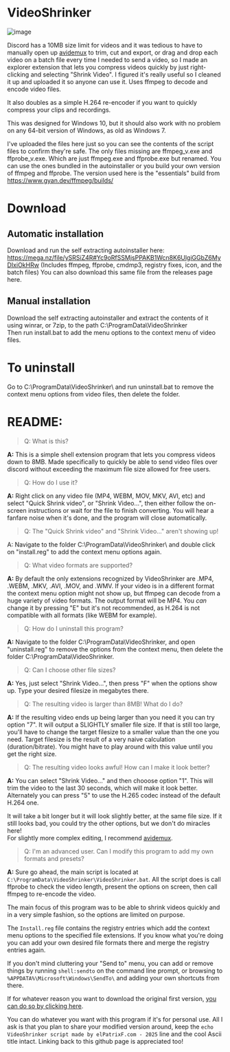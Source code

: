 # VideoShrinker
![image](https://github.com/user-attachments/assets/b986af36-6588-44c1-ae7b-9f1a0f940246)

Discord has a 10MB size limit for videos and it was tedious to have to manually open up [avidemux](https://avidemux.sourceforge.net/) to trim, cut and export, or drag and drop each video on a batch file every time I needed to send a video, so I made an explorer extension that lets you compress videos quickly by just right-clicking and selecting "Shrink Video". I figured it's really useful so I cleaned it up and uploaded it so anyone can use it. Uses ffmpeg to decode and encode video files.

It also doubles as a simple H.264 re-encoder if you want to quickly compress your clips and recordings.

This was designed for Windows 10, but it should also work with no problem on any 64-bit version of Windows, as old as Windows 7.

I've uploaded the files here just so you can see the contents of the script files to confirm they're safe.
The only files missing are ffmpeg_v.exe and ffprobe_v.exe. Which are just ffmpeg.exe and ffprobe.exe but renamed.
You can use the ones bundled in the autoinstaller or you build your own version of ffmpeg and ffprobe.
The version used here is the "essentials" build from https://www.gyan.dev/ffmpeg/builds/

# Download
## Automatic installation
Download and run the self extracting autoinstaller here:
https://mega.nz/file/ySRSiZ4R#Yc9oRfSSMjsPPAKB1Wcn8K6UlgiGGbZ6MyDIxiOkHRw
(Includes ffmpeg, ffprobe, cmdmp3, registry fixes, icon, and the batch files)
You can also download this same file from the releases page here.

## Manual installation
Download the self extracting autoinstaller and extract the contents of it using winrar, or 7zip, to the path C:\ProgramData\VideoShrinker\
Then run install.bat to add the menu options to the context menu of video files.

# To uninstall
Go to C:\ProgramData\VideoShrinker\ and run uninstall.bat to remove the context menu options from video files, then delete the folder.

# README:
> Q: What is this?

**A:** This is a simple shell extension program that lets you compress videos down to 8MB.
   Made specifically to quickly be able to send video files over discord without exceeding
   the maximum file size allowed for free users.
   
> Q: How do I use it?

**A:** Right click on any video file (MP4, WEBM, MOV, MKV, AVI, etc) and select 
   "Quick Shrink video", or "Shrink Video...", then either follow the on-screen instructions
   or wait for the file to finish converting. You will hear a fanfare noise when it's done, and
   the program will close automatically.
      
> Q: The "Quick Shrink video" and "Shrink Video..." aren't showing up!

A: Navigate to the folder C:\ProgramData\VideoShrinker\ and double click on "install.reg" to
   add the context menu options again.

> Q: What video formats are supported?

**A:** By default the only extensions recognized by VideoShrinker are .MP4, .WEBM, .MKV, .AVI, .MOV, and .WMV.
   If your video is in a different format the context menu option might not show up, but ffmpeg can decode from 
   a huge variety of video formats. The output format will be MP4. You *can* change it by pressing "E" but it's
   not recommended, as H.264 is not compatible with all formats (like WEBM for example).
   
> Q: How do I uninstall this program?

**A:** Navigate to the folder C:\ProgramData\VideoShrinker\, and open "uninstall.reg" to remove the
   options from the context menu, then delete the folder C:\ProgramData\VideoShrinker\.
   
> Q: Can I choose other file sizes?

**A:** Yes, just select "Shrink Video...", then press "F" when the options show up.
   Type your desired filesize in megabytes there.

> Q: The resulting video is larger than 8MB! What do I do?

**A:** If the resulting video ends up being larger than you need it you can try option "7".
   It will output a SLIGHTLY smaller file size. If that is still too large, you'll have to 
   change the target filesize to a smaller value than the one you need.
   Target filesize is the result of a very naive calculation (duration/bitrate).
   You might have to play around with this value until you get the right size.

> Q: The resulting video looks awful! How can I make it look better?

**A:** You can select "Shrink Video..." and then chooose option "1".
   This will trim the video to the last 30 seconds, which will make it look better.
   Alternately you can press "5" to use the H.265 codec instead of the default H.264 one.
   
   It will take a bit longer but it will look slightly better, at the same file size.
   If it still looks bad, you could try the other options, but we don't do miracles here!   
   For slightly more complex editing, I recommend [avidemux](https://avidemux.sourceforge.net/).

> Q: I'm an advanced user. Can I modify this program to add my own formats and presets?

**A:** Sure go ahead, the main script is located at `C:\ProgramData\VideoShrinker\VideoShrinker.bat`.
All the script does is call ffprobe to check the video length, present the options on screen, then call ffmpeg to re-encode the video.

The main focus of this program was to be able to shrink videos quickly and in a very simple fashion, so the options are limited on purpose.

The `Install.reg` file contains the registry entries which add the context menu options to the specified file extensions. If you know what you're doing you can add your own desired file formats there and merge the registry entries again.

If you don't mind cluttering your "Send to" menu, you can add or remove things by running `shell:sendto` on the command line prompt, or browsing to `%APPDATA%\Microsoft\Windows\SendTo\` and adding your own shortcuts from there.

If for whatever reason you want to download the original first version, [you can do so by clicking here](https://mega.nz/file/iLATxRCR#dBt5N4oJoKqupVTdRjZcJmKt2WINjHx17JmG5XmkgN8).

You can do whatever you want with this program if it's for personal use. All I ask is that you plan to share your modified version around, keep the `echo VideoShrinker script made by elPatrixF.com - 2025` line and the cool Ascii title intact.
Linking back to this github page is appreciated too!
